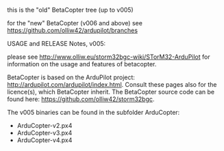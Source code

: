this is the "old" BetaCopter tree (up to v005)

for the "new" BetaCopter (v006 and above) see https://github.com/olliw42/ardupilot/branches

USAGE and RELEASE Notes, v005:

please see http://www.olliw.eu/storm32bgc-wiki/STorM32-ArduPilot for information on the usage and features of betacopter.

BetaCopter is based on the ArduPilot project: http://ardupilot.com/ardupilot/index.html. 
Consult these pages also for the licence(s), which BetaCopter inherit.
The BetaCopter source code can be found here: https://github.com/olliw42/storm32bgc.

The v005 binaries can be found in the subfolder ArduCopter:
- ArduCopter-v2.px4
- ArduCopter-v3.px4
- ArduCopter-v4.px4
